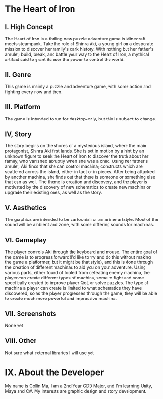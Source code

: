 # The Heart of Iron
## I. High Concept
The Heart of Iron is a thriling new puzzle adventure game is Minecraft meets steampunk. Take the role of Shinra Aki, a young girl on a desperate mission to discover her family's dark history. With nothing but her father's amulet;  build, break, and battle your way to the Heart of Iron, a mythical artifact said to grant its user the power to control the world.
## II. Genre
This game is mainly a puzzle and adventure game, with some action and fighting every now and then. 
## III. Platform
The game is intended to run for desktop-only, but this is subject to change.
## IV, Story
The story begins on the shores of a mysterious island, where the main protagonist, Shinra Aki first lands. She is set in motion by a hint by an unknown figure to seek the Heart of Iron to discover the truth about her family, who vanished abruptly when she was a child. Using her father's amulet, Aki finds that she can control machina; constructs which are scattered across the island, either in tact or in pieces. After being attacked by another machina, she finds out that there is someone or something else that can as well. 
The theme is creation and discovery, and the player is motivated by the discovery of new schematics to create new machina or upgrade their existing ones, as well as the story. 
## V. Aesthetics
The graphics are intended to be cartoonish or an anime artstyle. Most of the sound will be ambient and zone, with some differing sounds for machinas. 
## VI. Gameplay
The player controls Aki through the keyboard and mouse. The entire goal of the game is to progress forward(I'd like to try and do this without making the game a platformer, but it might be that style), and this is done through the creation of different machinas to aid you on your adventure. Using various parts, either found of looted from defeating enemy machina, the player can create different types of machina, some to fight and some specfically created to improve player QoL or solve puzzles. The type of machina a player can create is limited to what schematics they have discovered, so as the player progresses through the game, they will be able to create much more powerful and impressive machina.
## VII. Screenshots
None yet
## VIII. Other
Not sure what external libraries I will use yet
# IX. About the Developer
My name is Collin Ma, I am a 2nd Year GDD Major, and I'm learning Unity, Maya and C#. My interests are graphic design and story development.
